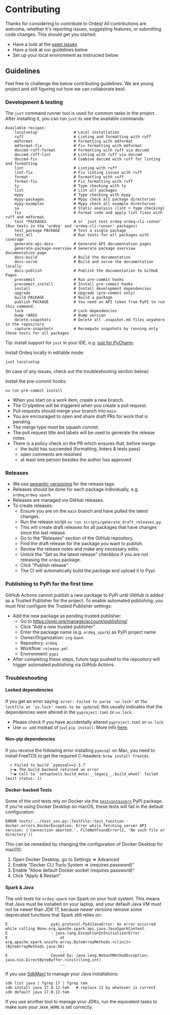 # Contributing

Thanks for considering to contribute to Ordeq!
All contributions are welcome, whether it's reporting issues, suggesting features, or submitting code changes.
This should get you started:

- Have a look at the [open issues][open-issues]
- Have a look at our guidelines below
- Set up your local environment as instructed below

## Guidelines

Feel free to challenge the below contributing guidelines.
We are young project and still figuring out how we can collaborate best.

### Development & testing

The `just` command runner tool is used for common tasks in the project.
After installing it, you can run `just` to see the available commands:

```text
Available recipes:
    localsetup                # Local installation
    ruff                      # Linting and formatting with ruff
    mdformat                  # Formatting with mdformat
    mdformat-fix              # Fix formatting with mdformat
    doccmd-ruff-format        # Formatting with ruff via doccmd
    doccmd-ruff-lint          # Linting with ruff via doccmd
    doccmd-fix                # Combine doccmd with ruff for linting and formatting
    lint                      # Linting with ruff
    lint-fix                  # Fix linting issues with ruff
    format                    # Formatting with ruff
    format-fix                # Fix formatting with ruff
    ty                        # Type checking with ty
    list                      # List all packages
    mypy                      # Type checking with mypy
    mypy-packages             # Mypy check all package directories
    mypy-examples             # Mypy check all example directories
    sa                        # Static analysis (lint + type checking)
    fix                       # Format code and apply lint fixes with ruff and mdformat
    test *PACKAGES            # or `just test ordeq ordeq-cli-runner` (Run tests in the 'ordeq' and 'ordeq-cli-runner' packages)
    test_package PACKAGE      # Test a single package
    test_all                  # Run tests for all packages with coverage
    generate-api-docs         # Generate API documentation pages
    generate-package-overview # Generate package overview documentation page
    docs-build                # Build the documentation
    docs-serve                # Build and serve the documentation locally
    docs-publish              # Publish the documentation to GitHub Pages
    precommit                 # Run pre-commit hooks
    precommit_install         # Install pre-commit hooks
    install                   # Install development dependencies
    upgrade                   # Upgrade (pre-commit only)
    build PACKAGE             # Build a package
    publish PACKAGE           # You need an API token from PyPI to run this command.
    lock                      # Lock dependencies
    bump *ARGS                # Bump version
    delete-snapshots          # Delete all .snapshot.md files anywhere in the repository
    capture-snapshots         # Recompute snapshots by running only those tests for all packages
```

Tip: install support for `just` in your IDE, e.g. [just for PyCharm](https://plugins.jetbrains.com/plugin/18658-just).

Install Ordeq locally in editable mode:

```shell
just localsetup
```

(In case of any issues, check out the troubleshooting section below)

Install the pre-commit hooks:

```shell
uv run pre-commit install
```

- When you start on a work item, create a new branch.
- The CI pipeline will be triggered when you create a pull request.
- Pull requests should merge your branch into `main`.
- You are encouraged to open and share draft PRs for work that is pending.
- The merge type must be squash commit.
- The pull request title and labels will be used to generate the release notes.
- There is a policy check on the PR which ensures that, before merge:
    - the build has succeeded (formatting, linters & tests pass)
    - open comments are resolved
    - at least one person besides the author has approved

### Releases

- We use [semantic versioning](http://semver.org/) for the release tags.
- Releases should be done for each package individually, e.g. `ordeq`,`ordeq-spark`
- Releases are managed via GitHub releases.
- To create releases:
    - Ensure you are on the `main` branch and have pulled the latest changes.
    - Run the release script `uv run scripts/generate_draft_releases.py`.
    - This will create draft releases for all packages that have changes since the last release.
    - Go to the "Releases" section of the GitHub repository.
    - Find the draft release for the package you want to publish.
    - Review the release notes and make any necessary edits.
    - Untick the "Set as the latest release" checkbox if you are not releasing the `ordeq` package.
    - Click "Publish release"
    - The CI will automatically build the package and upload it to Pypi.

### Publishing to PyPi for the first time

GitHub Actions cannot publish a new package to PyPi until GitHub is added as a Trusted Publisher for the project.
To enable automated publishing, you must first configure the Trusted Publisher settings:

- Add the new package as pending trusted publisher:
    - Go to https://pypi.org/manage/account/publishing/
    - Click "Add a new trusted publisher"
    - Enter the package name (e.g. `ordeq_spark`) as PyPi project name
    - Owner/Organization: `ing-bank`
    - Repository: `ordeq`
    - Workflow: `release.yml`
    - Environment: `pypi`
- After completing these steps, future tags pushed to the repository will trigger automated publishing via GitHub Actions.

### Troubleshooting

#### Locked dependencies

If you get an error saying: `error: Failed to parse 'uv.lock'` or `The lockfile at 'uv.lock' needs to be updated`,
this usually indicates that the dependencies were altered in the `pyproject.toml` or `uv.lock`.

- Please check if you have accidentally altered `pyproject.toml` or `uv.lock`
- Use `uv add` instead of (`uv`) `pip install`. More info [here](https://docs.astral.sh/uv/concepts/projects/dependencies/).

#### Non-pip dependencies

If you receive the following error installing `pymssql` on Mac,
you need to install FreeTDS to get the required C-headers: `brew install freetds`.

```text
  × Failed to build `pymssql==2.3.7`
  ├─▶ The build backend returned an error
  ╰─▶ Call to `setuptools.build_meta:__legacy__.build_wheel` failed (exit status: 1)
```

#### Docker-backed Tests

Some of the unit tests rely on Docker via the [`testcontainers`][tesco] PyPI package.
If you're using Docker Desktop on macOS, these tests will fail in the default configuration:

```text
ERROR tests/.../test_xxx.py::TestFile::test_function - docker.errors.DockerException: Error while fetching server API version: ('Connection aborted.', FileNotFoundError(2, 'No such file or directory'))
```

This can be remedied by changing the configuration of Docker Desktop for macOS:

1. Open Docker Desktop, go to Settings ⇒ Advanced
1. Enable "Docker CLI Tools System ⇒ (requires password)"
1. Enable "Allow default Docker socket (requires password)"
1. Click "Apply & Restart"

#### Spark & Java

The unit tests for `ordeq-spark` run Spark on your host system.
This means that Java must be installed on your laptop, and your default Java VM must not be newer than JDK 17, because newer versions remove some deprecated functions that Spark still relies on:

```text
E                   py4j.protocol.Py4JJavaError: An error occurred while calling None.org.apache.spark.api.java.JavaSparkContext.
E                   : java.lang.ExceptionInInitializerError
E                   	at org.apache.spark.unsafe.array.ByteArrayMethods.<clinit>(ByteArrayMethods.java:56)
                        ...
E                   Caused by: java.lang.NoSuchMethodException: java.nio.DirectByteBuffer.<init>(long,int)
                        ...
```

If you use [SdkMan!][sdkm] to manage your Java installations:

```shell
sdk list java | fgrep 17 | fgrep tem
sdk install java 17.0.12-tem   # replace 12 by whatever is current
sdk default java 17.0.12-tem
```

If you use another tool to manage your JDKs, run the equivalent tasks to make sure your `JAVA_HOME` is set correctly.

[open-issues]: https://github.com/ing-bank/ordeq/issues/
[sdkm]: https://sdkman.io/
[tesco]: https://pypi.org/project/testcontainers/
